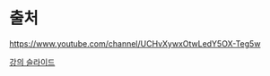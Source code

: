 # 출처
https://www.youtube.com/channel/UCHvXywxOtwLedY5OX-Teg5w

[강의 슬라이드](https://hpclab.tistory.com/1)